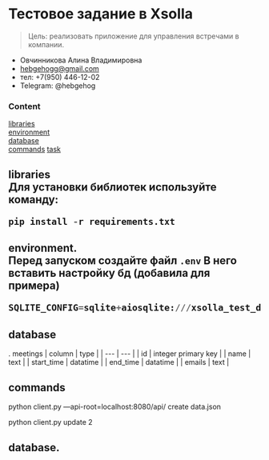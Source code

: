 # Тестовое задание в Xsolla
> Цель: реализовать приложение для управления встречами в компании.

- Овчинникова Алина Владимировна
- hebgehogg@gmail.com
- тел: +7(950) 446-12-02
- Telegram: @hebgehog

### Content  
[libraries](#libraries)  
[environment](#environment)  
[database](#database)  
[commands](#commands) 
[task](#task) 


<a name="libraries"><h2>libraries</task></a>  
Для установки библиотек используйте команду:
```python
pip install -r requirements.txt
```

<a name="environment"><h2>environment</task></a>.  
Перед запуском создайте файл `.env`
В него вставить настройку бд (добавила для примера)
```python
SQLITE_CONFIG=sqlite+aiosqlite:///xsolla_test_db.db
```


<a name="database"><h2>database</h2></a>. 
meetings
| column | type |
| --- | --- |
| id | integer primary key |
| name | text |
| start_time | datatime |
| end_time | datatime |
| emails | text |


<a name="commands"><h2>commands</h2></a>  

python client.py —api-root=localhost:8080/api/ create data.json

python client.py update 2


<a name="task"><h2>database</task></a>. 
